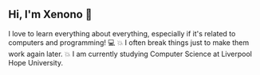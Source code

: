 ## **Hi, I'm Xenono** 👋

I love to learn everything about everything, especially if it's related to computers and programming! :computer:
:collision: I often break things just to make them work again later. :collision:
I am currently studying Computer Science at Liverpool Hope University.

<!--
**xenono/xenono** is a ✨ _special_ ✨ repository because its `README.md` (this file) appears on your GitHub profile.

Here are some ideas to get you started:

- 🔭 I’m currently working on ...
- 🌱 I’m currently learning ...
- 👯 I’m looking to collaborate on ...
- 🤔 I’m looking for help with ...
- 💬 Ask me about ...
- 📫 How to reach me: ...
- 😄 Pronouns: ...
- ⚡ Fun fact: ...
-->
